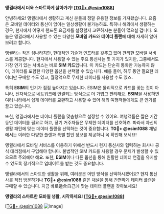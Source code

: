 **앵귈라에서 더욱 스마트하게 살아가기! [[TG💪+ @esim1088](https://t.me/s/esim1088)]**

안녕하세요! 앵귈라에서 생활하고 계신 분들께 정말 유용한 정보를 가져왔습니다. 요즘은 모바일 데이터와 통신이 없이는 일상생활이 불가능하죠. 특히나 해외에서 생활하는 경우, 현지에서 어떻게 핸드폰 요금제를 설정할지 고민하시는 분들이 많으실 겁니다. 오늘은 앵귈라에서 사용할 수 있는 다양한 **모바일 카드**와 **데이터 플랜**에 대해 자세히 알아보려고 합니다.

앵귈라는 작은 섬나라지만, 현대적인 기술과 인프라를 갖추고 있어 편리한 모바일 서비스를 제공합니다. 현지에서 사용할 수 있는 주요 통신사는 몇 가지가 있지만, 그중에서도 가장 인기 있는 서비스는 바로 **SIM 카드**입니다. 이 카드는 단순히 통화만 가능하지 않아, 데이터를 포함한 다양한 옵션을 선택할 수 있습니다. 예를 들어, 하루 동안 필요한 데이터만 구매할 수도 있고, 월정액으로 무제한 데이터를 사용할 수도 있죠.

특히 **ESIM**의 인기가 점점 높아지고 있습니다. ESIM은 물리적으로 카드를 꽂는 것이 아니라, 전자적으로 네트워크에 연결되는 방식으로 더 가볍고 편리해요. **ESIM**을 사용하면 여러 나라에서 쉽게 데이터를 교환하고 사용할 수 있어 해외 여행객들에게도 큰 인기를 끌고 있습니다. 

또한, 앵귈라에서는 데이터 플랜을 맞춤형으로 설정할 수 있어요. 여행객들은 짧은 기간 동안 데이터를 필요로 하고, 장기 거주자들은 무제한 데이터를 선호하죠. 따라서 자신의 생활 패턴에 맞는 데이터 플랜을 선택하는 것이 중요합니다. **TG💪+ @esim1088** 채널에서는 이러한 다양한 플랜과 특별 할인 정보를 제공하니 꼭 확인해 보세요!

앵귈라에서 모바일 서비스를 이용하기 위해선 반드시 현지 통신사와 협력하는 회사나 공식 대리점에서 구입해야 합니다. 불법적인 SIM 카드를 사용할 경우 문제가 발생할 수 있으므로 주의해야 해요. 또한, **ESIM**이나 다른 옵션을 통해 원활한 데이터 연결을 유지할 수 있도록 정기적으로 업데이트를 받는 것도 중요합니다.

앵귈라에서의 스마트한 생활을 위해, 여러분은 어떤 방식을 선택하시겠어요? 현지 통신사를 직접 방문하거나 **TG💪+ @esim1088** 같은 채널을 통해 간편하게 데이터 플랜을 구매할 수 있습니다. 지금 바로适合自己에 맞는 데이터 플랜을 찾아보세요!

**앵귈라의 스마트한 모바일 생활, 시작하세요! [[TG💪+ @esim1088](https://t.me/s/esim1088)]**

[[TG💪+ @esim1088](https://t.me/s/esim1088) ![Image](https://i.postimg.cc/Y0z9fWf4/image.png)]